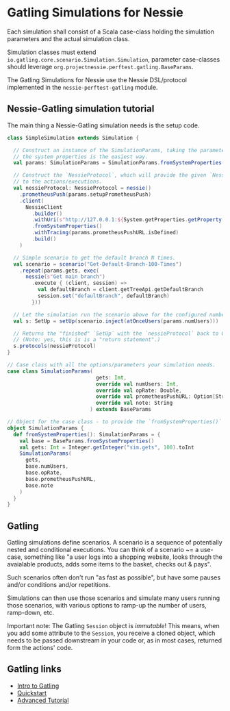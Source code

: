 # Gatling Simulations for Nessie

Each simulation shall consist of a Scala case-class holding the simulation parameters and
the actual simulation class.

Simulation classes must extend `io.gatling.core.scenario.Simulation.Simulation`,
parameter case-classes should leverage `org.projectnessie.perftest.gatling.BaseParams`.

The Gatling Simulations for Nessie use the Nessie DSL/protocol implemented in the 
`nessie-perftest-gatling` module.

## Nessie-Gatling simulation tutorial

The main thing a Nessie-Gatling simulation needs is the setup code.

```scala
class SimpleSimulation extends Simulation {

  // Construct an instance of the SimulationParams, taking the parameters from
  // the system properties is the easiest way.
  val params: SimulationParams = SimulationParams.fromSystemProperties()

  // Construct the `NessieProtocol`, which will provide the given `NessieClient`
  // to the actions/executions.
  val nessieProtocol: NessieProtocol = nessie()
    .prometheusPush(params.setupPrometheusPush)
    .client(
      NessieClient
        .builder()
        .withUri(s"http://127.0.0.1:${System.getProperties.getProperty("nessie.http.port")}/api/v1")
        .fromSystemProperties()
        .withTracing(params.prometheusPushURL.isDefined)
        .build()
    )

  // Simple scenario to get the default branch N times.
  val scenario = scenario("Get-Default-Branch-100-Times")
    .repeat(params.gets, exec(
      nessie(s"Get main branch")
        .execute { (client, session) =>
          val defaultBranch = client.getTreeApi.getDefaultBranch
          session.set("defaultBranch", defaultBranch)
        }))

  // Let the simulation run the scenario above for the configured number of users.
  val s: SetUp = setUp(scenario.inject(atOnceUsers(params.numUsers)))

  // Returns the "finished" `SetUp` with the `nessieProtocol` back to Gatling.
  // (Note: yes, this is is a "return statement".) 
  s.protocols(nessieProtocol)
}

// Case class with all the options/parameters your simulation needs.
case class SimulationParams(
                             gets: Int,
                             override val numUsers: Int,
                             override val opRate: Double,
                             override val prometheusPushURL: Option[String],
                             override val note: String
                           ) extends BaseParams

// Object for the case class - to provide the `fromSystemProperties()` function.
object SimulationParams {
  def fromSystemProperties(): SimulationParams = {
    val base = BaseParams.fromSystemProperties()
    val gets: Int = Integer.getInteger("sim.gets", 100).toInt
    SimulationParams(
      gets,
      base.numUsers,
      base.opRate,
      base.prometheusPushURL,
      base.note
    )
  }
}
```

## Gatling

Gatling simulations define scenarios. A scenario is a sequence of potentially nested and conditional
executions. You can think of a scenario ~= a use-case, something like "a user logs into a shopping
website, looks through the avaialable products, adds some items to the basket, checks out & pays".

Such scenarios often don't run "as fast as possible", but have some pauses and/or conditions
and/or repetitions.

Simulations can then use those scenarios and simulate many users running those scenarios, with
various options to ramp-up the number of users, ramp-down, etc.

Important note: The Gatling `Session` object is _immutable_! This means, when you add some attribute
to the `Session`, you receive a cloned object, which needs to be passed downstream in your code or,
as in most cases, returned form the actions' code.

## Gatling links

* [Intro to Gatling](https://www.baeldung.com/introduction-to-gatling)
* [Quickstart](https://gatling.io/docs/gatling/tutorials/quickstart/)
* [Advanced Tutorial](https://gatling.io/docs/gatling/tutorials/advanced/)

